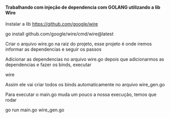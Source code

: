 #### Trabalhando com injeção de dependencia com GOLANG utilizando a lib Wire

Instalar a lib https://github.com/google/wire

go install github.com/google/wire/cmd/wire@latest

Criar o arquivo wire.go na raiz do projeto, esse projeto é onde iremos informar as dependencias e seguir os passos

Adicionar as dependencias no arquivo wire.go depois que adicionarmos as dependencias e fazer os binds, executar

wire

Assim ele vai criar todos os binds automaticamente no arquivo wire_gen.go

Para executar o main.go muda um pouco a nossa execução, temos que rodar


go run main.go wire_gen.go
